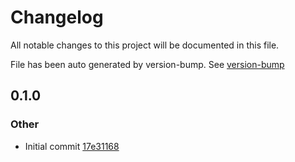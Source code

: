 
# Changelog

All notable changes to this project will be documented in this file.

File has been auto generated by version-bump. See [version-bump](https://deno.land/x/version-bump)

## 0.1.0

### Other
- Initial commit [17e31168](https://github.com/jhechtf/version-bump/17e3116854dd3e6be508fd7277c4f586c4c39cc1)
